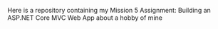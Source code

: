 Here is a repository containing my Mission 5 Assignment: Building an ASP.NET Core MVC Web App about a hobby of mine
